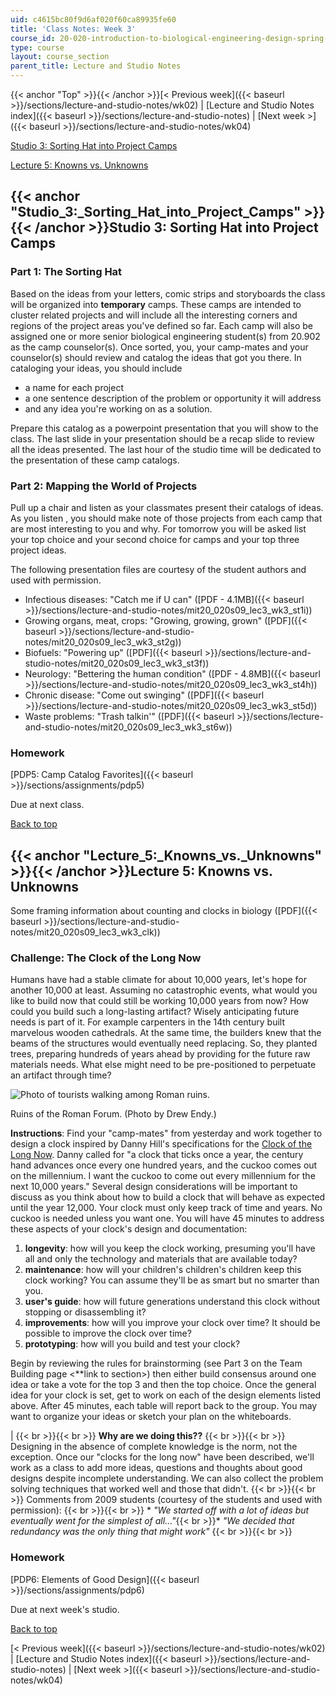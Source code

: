 ```yaml
---
uid: c4615bc80f9d6af020f60ca89935fe60
title: 'Class Notes: Week 3'
course_id: 20-020-introduction-to-biological-engineering-design-spring-2009
type: course
layout: course_section
parent_title: Lecture and Studio Notes
---
```


{{< anchor "Top" >}}{{< /anchor >}}[< Previous week]({{< baseurl >}}/sections/lecture-and-studio-notes/wk02) | [Lecture and Studio Notes index]({{< baseurl >}}/sections/lecture-and-studio-notes) | [Next week >]({{< baseurl >}}/sections/lecture-and-studio-notes/wk04)

[Studio 3: Sorting Hat into Project Camps](#Studio_3:_Sorting_Hat_into_Project_Camps)

[Lecture 5: Knowns vs. Unknowns](#Lecture_5:_Knowns_vs._Unknowns)

{{< anchor "Studio_3:_Sorting_Hat_into_Project_Camps" >}}{{< /anchor >}}Studio 3: Sorting Hat into Project Camps
----------------------------------------------------------------------------------------------------------------

### Part 1: The Sorting Hat

Based on the ideas from your letters, comic strips and storyboards the class will be organized into **temporary** camps. These camps are intended to cluster related projects and will include all the interesting corners and regions of the project areas you've defined so far. Each camp will also be assigned one or more senior biological engineering student(s) from 20.902 as the camp counselor(s). Once sorted, you, your camp-mates and your counselor(s) should review and catalog the ideas that got you there. In cataloging your ideas, you should include

*   a name for each project
*   a one sentence description of the problem or opportunity it will address
*   and any idea you're working on as a solution.

Prepare this catalog as a powerpoint presentation that you will show to the class. The last slide in your presentation should be a recap slide to review all the ideas presented. The last hour of the studio time will be dedicated to the presentation of these camp catalogs.

### Part 2: Mapping the World of Projects

Pull up a chair and listen as your classmates present their catalogs of ideas. As you listen , you should make note of those projects from each camp that are most interesting to you and why. For tomorrow you will be asked list your top choice and your second choice for camps and your top three project ideas.

The following presentation files are courtesy of the student authors and used with permission.

*   Infectious diseases: "Catch me if U can" ([PDF - 4.1MB]({{< baseurl >}}/sections/lecture-and-studio-notes/mit20_020s09_lec3_wk3_st1i))
*   Growing organs, meat, crops: "Growing, growing, grown" ([PDF]({{< baseurl >}}/sections/lecture-and-studio-notes/mit20_020s09_lec3_wk3_st2g))
*   Biofuels: "Powering up" ([PDF]({{< baseurl >}}/sections/lecture-and-studio-notes/mit20_020s09_lec3_wk3_st3f))
*   Neurology: "Bettering the human condition" ([PDF - 4.8MB]({{< baseurl >}}/sections/lecture-and-studio-notes/mit20_020s09_lec3_wk3_st4h))
*   Chronic disease: "Come out swinging" ([PDF]({{< baseurl >}}/sections/lecture-and-studio-notes/mit20_020s09_lec3_wk3_st5d))
*   Waste problems: "Trash talkin'" ([PDF]({{< baseurl >}}/sections/lecture-and-studio-notes/mit20_020s09_lec3_wk3_st6w))

### Homework

[PDP5: Camp Catalog Favorites]({{< baseurl >}}/sections/assignments/pdp5)

Due at next class.

[Back to top](#Top)

{{< anchor "Lecture_5:_Knowns_vs._Unknowns" >}}{{< /anchor >}}Lecture 5: Knowns vs. Unknowns
--------------------------------------------------------------------------------------------

Some framing information about counting and clocks in biology ([PDF]({{< baseurl >}}/sections/lecture-and-studio-notes/mit20_020s09_lec3_wk3_clk))

### Challenge: The Clock of the Long Now

Humans have had a stable climate for about 10,000 years, let's hope for another 10,000 at least. Assuming no catastrophic events, what would you like to build now that could still be working 10,000 years from now? How could you build such a long-lasting artifact? Wisely anticipating future needs is part of it. For example carpenters in the 14th century built marvelous wooden cathedrals. At the same time, the builders knew that the beams of the structures would eventually need replacing. So, they planted trees, preparing hundreds of years ahead by providing for the future raw materials needs. What else might need to be pre-positioned to perpetuate an artifact through time?

![Photo of tourists walking among Roman ruins.](/courses/biological-engineering/20-020-introduction-to-biological-engineering-design-spring-2009/lecture-and-studio-notes/RomaForum_endy.jpg)

Ruins of the Roman Forum. (Photo by Drew Endy.)

**Instructions**: Find your "camp-mates" from yesterday and work together to design a clock inspired by Danny Hill's specifications for the [Clock of the Long Now](http://en.wikipedia.org/wiki/Clock_of_the_Long_Now). Danny called for "a clock that ticks once a year, the century hand advances once every one hundred years, and the cuckoo comes out on the millennium. I want the cuckoo to come out every millennium for the next 10,000 years." Several design considerations will be important to discuss as you think about how to build a clock that will behave as expected until the year 12,000. Your clock must only keep track of time and years. No cuckoo is needed unless you want one. You will have 45 minutes to address these aspects of your clock's design and documentation:

1.  **longevity**: how will you keep the clock working, presuming you'll have all and only the technology and materials that are available today?
2.  **maintenance**: how will your children's children's children keep this clock working? You can assume they'll be as smart but no smarter than you.
3.  **user's guide**: how will future generations understand this clock without stopping or disassembling it?
4.  **improvements**: how will you improve your clock over time? It should be possible to improve the clock over time?
5.  **prototyping**: how will you build and test your clock?

Begin by reviewing the rules for brainstorming (see Part 3 on the Team Building page <\*\*link to section>) then either build consensus around one idea or take a vote for the top 3 and then the top choice. Once the general idea for your clock is set, get to work on each of the design elements listed above. After 45 minutes, each table will report back to the group. You may want to organize your ideas or sketch your plan on the whiteboards.

|  {{< br >}}{{< br >}} **Why are we doing this??** {{< br >}}{{< br >}} Designing in the absence of complete knowledge is the norm, not the exception. Once our "clocks for the long now" have been described, we'll work as a class to add more ideas, questions and thoughts about good designs despite incomplete understanding. We can also collect the problem solving techniques that worked well and those that didn't. {{< br >}}{{< br >}} Comments from 2009 students (courtesy of the students and used with permission): {{< br >}}{{< br >}} *   _"We started off with a lot of ideas but eventually went for the simplest of all..."_{{< br >}}*   _"We decided that redundancy was the only thing that might work"_ {{< br >}}{{< br >}}  

### Homework

[PDP6: Elements of Good Design]({{< baseurl >}}/sections/assignments/pdp6)

Due at next week's studio.

[Back to top](#Top)

[< Previous week]({{< baseurl >}}/sections/lecture-and-studio-notes/wk02) | [Lecture and Studio Notes index]({{< baseurl >}}/sections/lecture-and-studio-notes) | [Next week >]({{< baseurl >}}/sections/lecture-and-studio-notes/wk04)